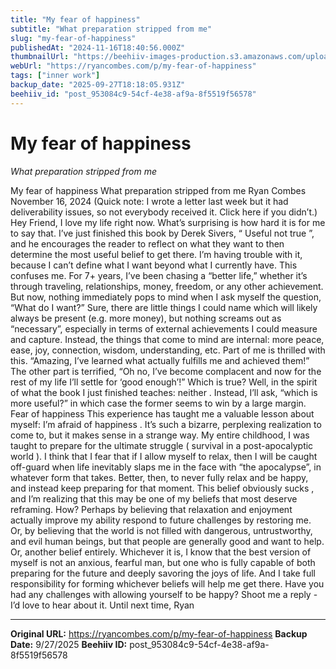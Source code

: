 ```yaml
---
title: "My fear of happiness"
subtitle: "What preparation stripped from me"
slug: "my-fear-of-happiness"
publishedAt: "2024-11-16T18:40:56.000Z"
thumbnailUrl: "https://beehiiv-images-production.s3.amazonaws.com/uploads/asset/file/c9cc2345-38fc-4eb3-b8ec-5ff5ae33b159/fear-of-happiness.png?t=1731782400"
webUrl: "https://ryancombes.com/p/my-fear-of-happiness"
tags: ["inner work"]
backup_date: "2025-09-27T18:18:05.931Z"
beehiiv_id: "post_953084c9-54cf-4e38-af9a-8f5519f56578"
---
```


# My fear of happiness

*What preparation stripped from me*



My fear of happiness What preparation stripped from me Ryan Combes November 16, 2024 (Quick note: I wrote a letter last week but it had deliverability issues, so not everybody received it. Click here if you didn’t.) Hey Friend, I love my life right now. What’s surprising is how hard it is for me to say that. I’ve just finished this book by Derek Sivers, “ Useful not true ”, and he encourages the reader to reflect on what they want to then determine the most useful belief to get there. I’m having trouble with it, because I can’t define what I want beyond what I currently have. This confuses me. For 7+ years, I’ve been chasing a “better life,” whether it’s through traveling, relationships, money, freedom, or any other achievement. But now, nothing immediately pops to mind when I ask myself the question, “What do I want?” Sure, there are little things I could name which will likely always be present (e.g. more money), but nothing screams out as “necessary”, especially in terms of external achievements I could measure and capture. Instead, the things that come to mind are internal: more peace, ease, joy, connection, wisdom, understanding, etc. Part of me is thrilled with this. “Amazing, I’ve learned what actually fulfills me and achieved them!” The other part is terrified, “Oh no, I’ve become complacent and now for the rest of my life I’ll settle for ‘good enough’!” Which is true? Well, in the spirit of what the book I just finished teaches: neither . Instead, I’ll ask, “which is more useful?” in which case the former seems to win by a large margin. Fear of happiness This experience has taught me a valuable lesson about myself: I’m afraid of happiness . It’s such a bizarre, perplexing realization to come to, but it makes sense in a strange way. My entire childhood, I was taught to prepare for the ultimate struggle ( survival in a post-apocalyptic world ). I think that I fear that if I allow myself to relax, then I will be caught off-guard when life inevitably slaps me in the face with “the apocalypse”, in whatever form that takes. Better, then, to never fully relax and be happy, and instead keep preparing for that moment. This belief obviously sucks , and I’m realizing that this may be one of my beliefs that most deserve reframing. How? Perhaps by believing that relaxation and enjoyment actually improve my ability respond to future challenges by restoring me. Or, by believing that the world is not filled with dangerous, untrustworthy, and evil human beings, but that people are generally good and want to help. Or, another belief entirely. Whichever it is, I know that the best version of myself is not an anxious, fearful man, but one who is fully capable of both preparing for the future and deeply savoring the joys of life. And I take full responsibility for forming whichever beliefs will help me get there. Have you had any challenges with allowing yourself to be happy? Shoot me a reply - I’d love to hear about it. Until next time, Ryan

---

**Original URL:** https://ryancombes.com/p/my-fear-of-happiness
**Backup Date:** 9/27/2025
**Beehiiv ID:** post_953084c9-54cf-4e38-af9a-8f5519f56578
